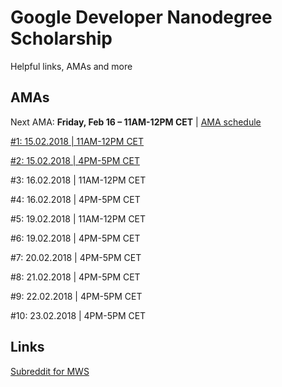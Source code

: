 # Google Developer Nanodegree Scholarship

Helpful links, AMAs and more

## AMAs
Next AMA: **Friday, Feb 16 – 11AM-12PM CET** | [AMA schedule](https://sites.google.com/knowlabs.com/gdnd2017/updates)

[#1: 15.02.2018 | 11AM-12PM CET](https://github.com/rothdennis/Google-Developer-Nanodegree-Scholarship/blob/master/AMAs/15-02-2018.md)

[#2: 15.02.2018 | 4PM-5PM CET](https://github.com/rothdennis/Google-Developer-Nanodegree-Scholarship/blob/master/AMAs/15-02-2018-2.md)

#3: 16.02.2018 | 11AM-12PM CET

#4: 16.02.2018 | 4PM-5PM CET

#5: 19.02.2018 | 11AM-12PM CET

#6: 19.02.2018 | 4PM-5PM CET

#7: 20.02.2018 | 4PM-5PM CET

#8: 21.02.2018 | 4PM-5PM CET

#9: 22.02.2018 | 4PM-5PM CET

#10: 23.02.2018 | 4PM-5PM CET

## Links

[Subreddit for MWS](https://www.reddit.com/r/udacitymws/)
